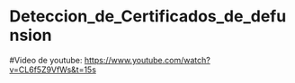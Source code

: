 # Deteccion_de_Certificados_de_defunsion
 
 #Video de youtube:
 https://www.youtube.com/watch?v=CL6f5Z9VfWs&t=15s
